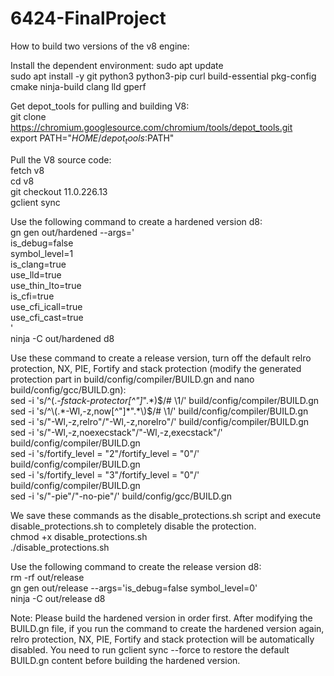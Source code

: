 # 6424-FinalProject  
How to build two versions of the v8 engine:  
  
Install the dependent environment: sudo apt update  
sudo apt install -y git python3 python3-pip curl build-essential pkg-config \
    cmake ninja-build clang lld gperf
  
Get depot_tools for pulling and building V8:  
git clone https://chromium.googlesource.com/chromium/tools/depot_tools.git  
export PATH="$HOME/depot_tools:$PATH"
  
Pull the V8 source code:  
fetch v8  
cd v8  
git checkout 11.0.226.13  
gclient sync  
  
  
Use the following command to create a hardened version d8:  
gn gen out/hardened --args='  
  is_debug=false  
  symbol_level=1  
  is_clang=true  
  use_lld=true  
  use_thin_lto=true  
  is_cfi=true  
  use_cfi_icall=true  
  use_cfi_cast=true  
'  
ninja -C out/hardened d8  
  
Use these command to create a release version, turn off the default relro protection, NX, PIE, Fortify and stack protection (modify the generated protection part in build/config/compiler/BUILD.gn and nano build/config/gcc/BUILD.gn):  
sed -i 's/^\(.*-fstack-protector[^"]*".*\)$/# \1/' build/config/compiler/BUILD.gn  
sed -i 's/^\(.*-Wl,-z,now[^"]*".*\)$/# \1/' build/config/compiler/BUILD.gn  
sed -i 's/"-Wl,-z,relro"/"-Wl,-z,norelro"/' build/config/compiler/BUILD.gn  
sed -i 's/"-Wl,-z,noexecstack"/"-Wl,-z,execstack"/' build/config/compiler/BUILD.gn  
sed -i 's/fortify_level = "2"/fortify_level = "0"/' build/config/compiler/BUILD.gn  
sed -i 's/fortify_level = "3"/fortify_level = "0"/' build/config/compiler/BUILD.gn  
sed -i 's/"-pie"/"-no-pie"/' build/config/gcc/BUILD.gn  
  
We save these commands as the disable_protections.sh script and execute disable_protections.sh to completely disable the protection.  
chmod +x disable_protections.sh  
./disable_protections.sh  
  
  
Use the following command to create the release version d8:  
rm -rf out/release  
gn gen out/release --args='is_debug=false symbol_level=0'  
ninja -C out/release d8  
  
  
Note: Please build the hardened version in order first. After modifying the BUILD.gn file, if you run the command to create the hardened version again, relro protection, NX, PIE, Fortify and stack protection will be automatically disabled. You need to run gclient sync --force to restore the default BUILD.gn content before building the hardened version.
